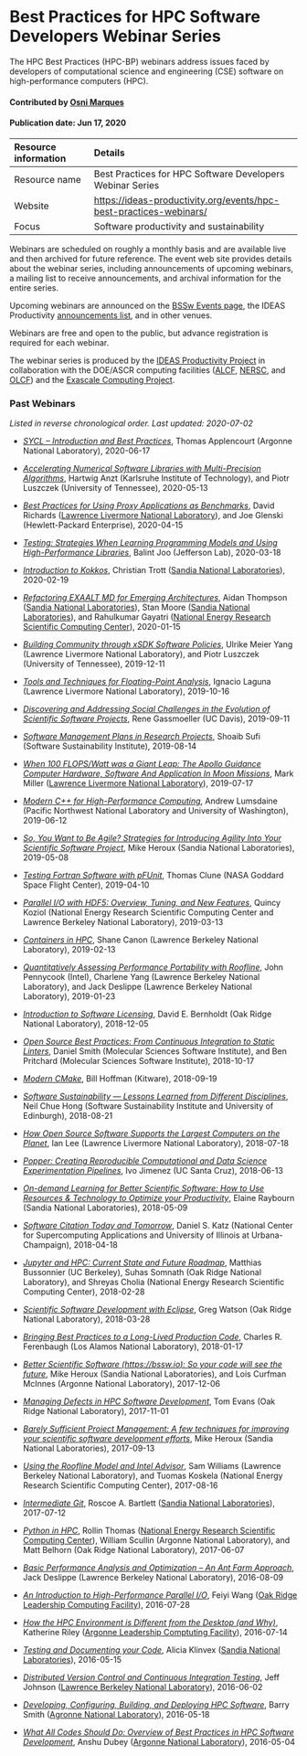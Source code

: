 # Best Practices for HPC Software Developers Webinar Series
<!--deck text start-->
The HPC Best Practices (HPC-BP) webinars address issues faced by
developers of computational science and engineering (CSE) software on
high-performance computers (HPC).
<!--deck text start-->

#### Contributed by [Osni Marques](http://github.com/oamarques "Osni Marques GitHub Profile")
#### Publication date: Jun 17, 2020

Resource information | Details
:--- | :---
Resource name | Best Practices for HPC Software Developers Webinar Series
Website | https://ideas-productivity.org/events/hpc-best-practices-webinars/
Focus | Software productivity and sustainability

Webinars are scheduled on roughly a monthly basis and are available
live and then archived for future reference. The event web site
provides details about the webinar series, including announcements of
upcoming webinars, a mailing list to receive announcements, and
archival information for the entire series.

Upcoming webinars are announced on the [BSSw Events
page](https://bssw.io/events), the IDEAS Productivity [announcements
list](http://eepurl.com/cQCyJ5), and in other venues.

Webinars are free and open to the public, but advance registration is
required for each webinar.

The webinar series is produced by the [IDEAS Productivity Project](https://ideas-productivity.org/) in collaboration with the DOE/ASCR computing facilities ([ALCF](https://www.alcf.anl.gov/), [NERSC](https://www.nersc.gov/), and [OLCF](https://www.olcf.ornl.gov/)) and the [Exascale Computing Project](https://www.exascaleproject.org/).

### Past Webinars
*Listed in reverse chronological order. Last updated: 2020-07-02*














- [*SYCL – Introduction and Best Practices*](https://ideas-productivity.org/events/hpc-best-practices-webinars/#webinar041), Thomas Applencourt (Argonne National Laboratory), 2020-06-17







- [*Accelerating Numerical Software Libraries with Multi-Precision Algorithms*](https://ideas-productivity.org/events/hpc-best-practices-webinars/#webinar040), Hartwig Anzt (Karlsruhe Institute of Technology),  and Piotr Luszczek (University of Tennessee), 2020-05-13







- [*Best Practices for Using Proxy Applications as Benchmarks*](https://ideas-productivity.org/events/hpc-best-practices-webinars/#webinar039), David Richards (<a href="http://www.llnl.gov/">Lawrence Livermore National Laboratory</a>),  and Joe Glenski (Hewlett-Packard Enterprise), 2020-04-15







- [*Testing: Strategies When Learning Programming Models and Using High-Performance Libraries*](https://ideas-productivity.org/events/hpc-best-practices-webinars/#webinar038), Balint Joo (Jefferson Lab), 2020-03-18







- [*Introduction to Kokkos*](https://ideas-productivity.org/events/hpc-best-practices-webinars/#webinar037), Christian Trott (<a href="http://www.sandia.gov/">Sandia National Laboratories</a>), 2020-02-19







- [*Refactoring EXAALT MD for Emerging Architectures*](https://ideas-productivity.org/events/hpc-best-practices-webinars/#webinar036), Aidan Thompson (<a href="http://www.sandia.gov/">Sandia National Laboratories</a>), Stan Moore (<a href="http://www.sandia.gov/">Sandia National Laboratories</a>),  and Rahulkumar Gayatri (<a href="http://www.nersc.gov/">National Energy Research Scientific Computing Center</a>), 2020-01-15







- [*Building Community through xSDK Software Policies*](https://ideas-productivity.org/events/hpc-best-practices-webinars/#webinar035), Ulrike Meier Yang (Lawrence Livermore National Laboratory),  and Piotr Luszczek (University of Tennessee), 2019-12-11







- [*Tools and Techniques for Floating-Point Analysis*](https://ideas-productivity.org/events/hpc-best-practices-webinars/#webinar034), Ignacio Laguna (Lawrence Livermore National Laboratory), 2019-10-16







- [*Discovering and Addressing Social Challenges in the Evolution of Scientific Software Projects*](https://ideas-productivity.org/events/hpc-best-practices-webinars/#webinar033), Rene Gassmoeller (UC Davis), 2019-09-11







- [*Software Management Plans in Research Projects*](https://ideas-productivity.org/events/hpc-best-practices-webinars/#webinar032), Shoaib Sufi (Software Sustainability Institute), 2019-08-14







- [*When 100 FLOPS/Watt was a Giant Leap: The Apollo Guidance Computer Hardware, Software And Application In Moon Missions*](https://ideas-productivity.org/events/hpc-best-practices-webinars/#webinar031), Mark Miller (<a href="https://www.llnl.gov">Lawrence Livermore National Laboratory</a>), 2019-07-17







- [*Modern C++ for High-Performance Computing*](https://ideas-productivity.org/events/hpc-best-practices-webinars/#webinar030), Andrew Lumsdaine (Pacific Northwest National Laboratory and University of Washington), 2019-06-12







- [*So, You Want to Be Agile? Strategies for Introducing Agility Into Your Scientific Software Project*](https://ideas-productivity.org/events/hpc-best-practices-webinars/#webinar029), Mike Heroux (Sandia National Laboratories), 2019-05-08







- [*Testing Fortran Software with pFUnit*](https://ideas-productivity.org/events/hpc-best-practices-webinars/#webinar028), Thomas Clune (NASA Goddard Space Flight Center), 2019-04-10







- [*Parallel I/O with HDF5: Overview, Tuning, and New Features*](https://ideas-productivity.org/events/hpc-best-practices-webinars/#webinar027), Quincy Koziol (National Energy Research Scientific Computing Center and Lawrence Berkeley National Laboratory), 2019-03-13







- [*Containers in HPC*](https://ideas-productivity.org/events/hpc-best-practices-webinars/#webinar026), Shane Canon (Lawrence Berkeley National Laboratory), 2019-02-13







- [*Quantitatively Assessing Performance Portability with Roofline*](https://ideas-productivity.org/events/hpc-best-practices-webinars/#webinar025), John Pennycook (Intel), Charlene Yang (Lawrence Berkeley National Laboratory),  and Jack Deslippe (Lawrence Berkeley National Laboratory), 2019-01-23







- [*Introduction to Software Licensing*](https://ideas-productivity.org/events/hpc-best-practices-webinars/#webinar024), David E. Bernholdt (Oak Ridge National Laboratory), 2018-12-05







- [*Open Source Best Practices: From Continuous Integration to Static Linters*](https://ideas-productivity.org/events/hpc-best-practices-webinars/#webinar023), Daniel Smith (Molecular Sciences Software Institute),  and Ben Pritchard (Molecular Sciences Software Institute), 2018-10-17







- [*Modern CMake*](https://ideas-productivity.org/events/hpc-best-practices-webinars/#webinar022), Bill Hoffman (Kitware), 2018-09-19







- [*Software Sustainability — Lessons Learned from Different Disciplines*](https://ideas-productivity.org/events/hpc-best-practices-webinars/#webinar021), Neil Chue Hong (Software Sustainability Institute and University of Edinburgh), 2018-08-21







- [*How Open Source Software Supports the Largest Computers on the Planet*](https://ideas-productivity.org/events/hpc-best-practices-webinars/#webinar020), Ian Lee (Lawrence Livermore National Laboratory), 2018-07-18







- [*Popper: Creating Reproducible Computational and Data Science Experimentation Pipelines*](https://ideas-productivity.org/events/hpc-best-practices-webinars/#webinar019), Ivo Jimenez (UC Santa Cruz), 2018-06-13







- [*On-demand Learning for Better Scientific Software: How to Use Resources & Technology to Optimize your Productivity*](https://ideas-productivity.org/events/hpc-best-practices-webinars/#webinar018), Elaine Raybourn (Sandia National Laboratories), 2018-05-09







- [*Software Citation Today and Tomorrow*](https://ideas-productivity.org/events/hpc-best-practices-webinars/#webinar017), Daniel S. Katz (National Center for Supercomputing Applications and University of Illinois at Urbana-Champaign), 2018-04-18







- [*Jupyter and HPC: Current State and Future Roadmap*](https://ideas-productivity.org/events/hpc-best-practices-webinars/#webinar015), Matthias Bussonnier (UC Berkeley), Suhas Somnath (Oak Ridge National Laboratory),  and Shreyas Cholia (National Energy Research Scientific Computing Center), 2018-02-28







- [*Scientific Software Development with Eclipse*](https://ideas-productivity.org/events/hpc-best-practices-webinars/#webinar015), Greg Watson (Oak Ridge National Laboratory), 2018-03-28







- [*Bringing Best Practices to  a Long-Lived Production Code*](https://ideas-productivity.org/events/hpc-best-practices-webinars/#webinar014), Charles R. Ferenbaugh (Los Alamos National Laboratory), 2018-01-17







- [*Better Scientific Software (https://bssw.io): So your code will see the future*](https://ideas-productivity.org/events/hpc-best-practices-webinars/#webinar013), Mike Heroux (Sandia National Laboratories),  and Lois Curfman McInnes (Argonne National Laboratory), 2017-12-06







- [*Managing Defects in HPC Software Development*](https://ideas-productivity.org/events/hpc-best-practices-webinars/#webinar012), Tom Evans (Oak Ridge National Laboratory), 2017-11-01







- [*Barely Sufficient Project Management: A few techniques for improving your scientific software development efforts*](https://ideas-productivity.org/events/hpc-best-practices-webinars/#webinar011), Mike Heroux (Sandia National Laboratories), 2017-09-13







- [*Using the Roofline Model and Intel Advisor*](https://ideas-productivity.org/events/hpc-best-practices-webinars/#webinar010), Sam Williams (Lawrence Berkeley National Laboratory),  and Tuomas Koskela (National Energy Research Scientific Computing Center), 2017-08-16







- [*Intermediate Git*](https://ideas-productivity.org/events/hpc-best-practices-webinars/#webinar009), Roscoe A. Bartlett (<a href="http://www.sandia.gov/">Sandia National Laboratories</a>), 2017-07-12







- [*Python in HPC*](https://ideas-productivity.org/events/hpc-best-practices-webinars/#webinar008), Rollin Thomas (<a href="http://www.nersc.gov/">National Energy Research Scientific Computing Center</a>), William Scullin (Argonne National Laboratory),  and Matt Belhorn (Oak Ridge National Laboratory), 2017-06-07







- [*Basic Performance Analysis and Optimization – An Ant Farm Approach*](https://ideas-productivity.org/events/hpc-best-practices-webinars/#webinar007), Jack Deslippe (Lawrence Berkeley National Laboratory), 2016-08-09







- [*An Introduction to High-Performance Parallel I/O*](https://ideas-productivity.org/events/hpc-best-practices-webinars/#webinar006), Feiyi Wang (<a href="https://www.olcf.ornl.gov/">Oak Ridge Leadership Computing Facility</a>), 2016-07-28







- [*How the HPC Environment is Different from the Desktop (and Why)*](https://ideas-productivity.org/events/hpc-best-practices-webinars/#webinar005), Katherine Riley (<a href="http://www.alcf.anl.gov/">Argonne Leadership Comptuting Facility</a>), 2016-07-14







- [*Testing and Documenting your Code*](https://ideas-productivity.org/events/hpc-best-practices-webinars/#webinar004), Alicia Klinvex (<a href="http://sandia.gov/">Sandia National Laboratories</a>), 2016-05-15







- [*Distributed Version Control and Continuous Integration Testing*](https://ideas-productivity.org/events/hpc-best-practices-webinars/#webinar003), Jeff Johnson (<a href="http://www.lbl.gov/">Lawrence Berkeley National Laboratory</a>), 2016-06-02







- [*Developing, Configuring, Building, and Deploying HPC Software*](https://ideas-productivity.org/events/hpc-best-practices-webinars/#webinar002), Barry Smith (<a href="http://www.anl.gov/">Agronne National Laboratory</a>), 2016-05-18







- [*What All Codes Should Do:  Overview of Best Practices in HPC Software Development*](https://ideas-productivity.org/events/hpc-best-practices-webinars/#webinar001), Anshu Dubey (<a href="http://www.anl.gov/">Argonne National Laboratory</a>), 2016-05-04


<!---
Publish: yes
Categories: skills
Topics: online learning
Level: 2
Prerequisites: default
Aggregate: none
--->
